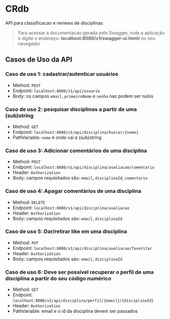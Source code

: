 # CRdb
API para classificacao e reviews de disciplinas

> Para acessar a documentacao gerada pelo Swagger, rode a aplicação e digite o endereço: **localhost:8080/v1/swagger-ui.html/** no seu navegador

## Casos de Uso da API

### Caso de uso 1: cadastrar/autenticar usuários
* Method: `POST`
* Endpoint: `localhost:8080/v1/api/usuario`
* Body: os campos `email`, `primeiroNome` e `senha` nao podem ser nulos

### Caso de uso 2: pesquisar disciplinas a partir de uma (sub)string
* Method: `GET`
* Endpoint: `localhost:8080/v1/api/disciplina/buscar/{nome}`
* PathVariable: `nome` é onde vai a (sub)string 

### Caso de uso 3: Adicionar comentários de uma disciplina
* Method: `POST`
* Endpoint: `localhost:8080/v1/api/disciplina/avaliacao/comentario`
* Header: `Authorization`
* Body: campos requisitados são: `email`, `disciplinaId`, `comentario`

### Caso de uso 4: Apagar comentários de uma disciplina
* Method: `DELETE`
* Endpoint: `localhost:8080/v1/api/disciplina/avaliacao`
* Header: `Authorization`
* Body: campos requisitados são: `email`, `disciplinaId`

### Caso de uso 5: Dar/retirar like em uma disciplina
* Method: `PUT`
* Endpoint: `localhost:8080/v1/api/disciplina/avaliacao/favoritar`
* Header: `Authorization`
* Body: campos requisitados são: `email`, `disciplinaId`

### Caso de uso 6: Deve ser possível recuperar o perfil de uma disciplina a partir do seu código numérico
* Method: `GET`
* Endpoint: `localhost:8080/v1/api/disciplina/perfil/{email}/{disciplinaId}`
* Header: `Authorization`
* PathVariable: email e o id da disciplina devem ser passados

